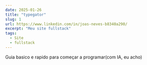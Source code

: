 ```yaml
---
date: 2025-01-26
title: "typegator"
slug: 1
url: https://www.linkedin.com/in/joas-neves-b8340a290/
excerpt: "Meu site fullstack"
tags:
  - Site
  - fullstack
---
```


 Guia basico e rapido para começar a programar(com IA, eu acho)
